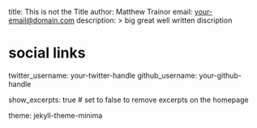 title: This is not the Title
author: Matthew Trainor
email: your-email@domain.com
description: > big great well written discription
  
# social links
twitter_username: your-twitter-handle
github_username:  your-github-handle

show_excerpts: true # set to false to remove excerpts on the homepage

theme: jekyll-theme-minima
